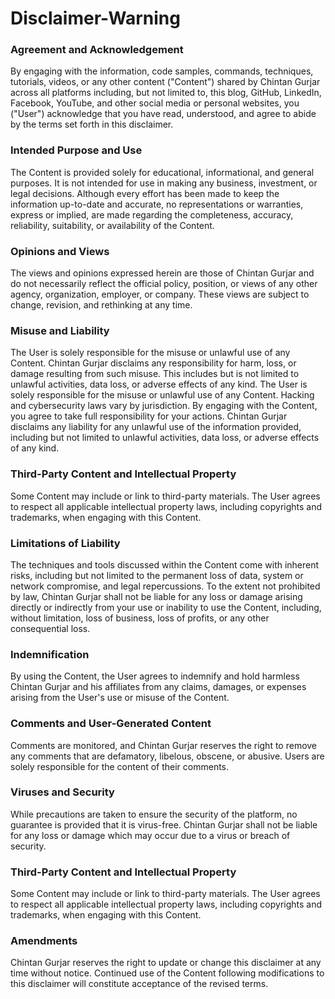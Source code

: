 # Disclaimer-Warning

### Agreement and Acknowledgement
By engaging with the information, code samples, commands, techniques, tutorials, videos, or any other content ("Content") shared by Chintan Gurjar across all platforms including, but not limited to, this blog, GitHub, LinkedIn, Facebook, YouTube, and other social media or personal websites, you ("User") acknowledge that you have read, understood, and agree to abide by the terms set forth in this disclaimer.

### Intended Purpose and Use
The Content is provided solely for educational, informational, and general purposes. It is not intended for use in making any business, investment, or legal decisions. Although every effort has been made to keep the information up-to-date and accurate, no representations or warranties, express or implied, are made regarding the completeness, accuracy, reliability, suitability, or availability of the Content.

### Opinions and Views
The views and opinions expressed herein are those of Chintan Gurjar and do not necessarily reflect the official policy, position, or views of any other agency, organization, employer, or company. These views are subject to change, revision, and rethinking at any time.

### Misuse and Liability
The User is solely responsible for the misuse or unlawful use of any Content. Chintan Gurjar disclaims any responsibility for harm, loss, or damage resulting from such misuse. This includes but is not limited to unlawful activities, data loss, or adverse effects of any kind. The User is solely responsible for the misuse or unlawful use of any Content. Hacking and cybersecurity laws vary by jurisdiction. By engaging with the Content, you agree to take full responsibility for your actions. Chintan Gurjar disclaims any liability for any unlawful use of the information provided, including but not limited to unlawful activities, data loss, or adverse effects of any kind.

### Third-Party Content and Intellectual Property
Some Content may include or link to third-party materials. The User agrees to respect all applicable intellectual property laws, including copyrights and trademarks, when engaging with this Content.

### Limitations of Liability
The techniques and tools discussed within the Content come with inherent risks, including but not limited to the permanent loss of data, system or network compromise, and legal repercussions. To the extent not prohibited by law, Chintan Gurjar shall not be liable for any loss or damage arising directly or indirectly from your use or inability to use the Content, including, without limitation, loss of business, loss of profits, or any other consequential loss.

### Indemnification
By using the Content, the User agrees to indemnify and hold harmless Chintan Gurjar and his affiliates from any claims, damages, or expenses arising from the User's use or misuse of the Content.

### Comments and User-Generated Content
Comments are monitored, and Chintan Gurjar reserves the right to remove any comments that are defamatory, libelous, obscene, or abusive. Users are solely responsible for the content of their comments.

### Viruses and Security
While precautions are taken to ensure the security of the platform, no guarantee is provided that it is virus-free. Chintan Gurjar shall not be liable for any loss or damage which may occur due to a virus or breach of security.

### Third-Party Content and Intellectual Property
Some Content may include or link to third-party materials. The User agrees to respect all applicable intellectual property laws, including copyrights and trademarks, when engaging with this Content.

### Amendments
Chintan Gurjar reserves the right to update or change this disclaimer at any time without notice. Continued use of the Content following modifications to this disclaimer will constitute acceptance of the revised terms.

